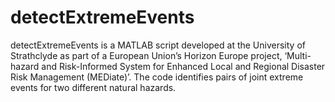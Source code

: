 # detectExtremeEvents
detectExtremeEvents is a MATLAB script developed at the University of Strathclyde as part of a European Union’s Horizon Europe project, ‘Multi-hazard and Risk-Informed System for Enhanced Local and Regional Disaster Risk Management (MEDiate)’. The code identifies pairs of joint extreme events for two different natural hazards.
